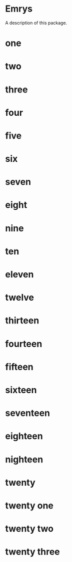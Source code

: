 # Emrys

A description of this package.
# one
# two
# three
# four
# five
# six
# seven
# eight
# nine
# ten
# eleven
# twelve
# thirteen
# fourteen
# fifteen
# sixteen
# seventeen 
# eighteen
# nighteen
# twenty
# twenty one
# twenty two
# twenty three
